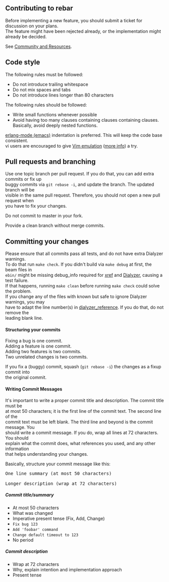 Contributing to rebar
---------------------

Before implementing a new feature, you should submit a ticket for discussion on your plans.  
The feature might have been rejected already, or the implementation might already be decided.

See [Community and Resources](README.md#community-and-resources).

Code style
----------

The following rules must be followed:
 * Do not introduce trailing whitespace
 * Do not mix spaces and tabs
 * Do not introduce lines longer than 80 characters

The following rules should be followed:
 * Write small functions whenever possible
 * Avoid having too many clauses containing clauses containing clauses.  
   Basically, avoid deeply nested functions.

[erlang-mode (emacs)](http://www.erlang.org/doc/man/erlang.el.html)
indentation is preferred. This will keep the code base consistent.  
vi users are encouraged to give [Vim emulation](http://emacswiki.org/emacs/Evil) ([more
info](https://gitorious.org/evil/pages/Home)) a try.

Pull requests and branching
---------------------------

Use one topic branch per pull request. If you do that, you can add extra commits or fix up  
buggy commits via `git rebase -i`, and update the branch. The updated branch will be  
visible in the same pull request. Therefore, you should not open a new pull request when  
you have to fix your changes.

Do not commit to master in your fork.

Provide a clean branch without merge commits.

Committing your changes
-----------------------

Please ensure that all commits pass all tests, and do not have extra Dialyzer warnings.  
To do that run `make check`. If you didn't build via `make debug` at first, the beam files in  
`ebin/` might be missing debug_info required for [xref](http://www.erlang.org/doc/man/xref.html) 
and [Dialyzer](http://www.erlang.org/doc/man/dialyzer.html), causing a test 
failure.  
If that happens, running `make clean` before running `make check` could solve the problem.  
If you change any of the files with known but safe to ignore Dialyzer warnings, you may  
have to adapt the line number(s) in [dialyzer_reference](dialyzer_reference). If you do that, 
do not remove the  
leading blank line.

#### Structuring your commits

Fixing a bug is one commit.  
Adding a feature is one commit.  
Adding two features is two commits.  
Two unrelated changes is two commits.

If you fix a (buggy) commit, squash (`git rebase -i`) the changes as a fixup commit into  
the original commit.

#### Writing Commit Messages

It's important to write a proper commit title and description. The commit title must be  
at most 50 characters; it is the first line of the commit text. The second line of the  
commit text must be left blank. The third line and beyond is the commit message. You  
should write a commit message. If you do, wrap all lines at 72 characters. You should  
explain what the commit does, what references you used, and any other information  
that helps understanding your changes.

Basically, structure your commit message like this:

<pre>
One line summary (at most 50 characters)

Longer description (wrap at 72 characters)
</pre>

##### Commit title/summary

* At most 50 characters
* What was changed
* Imperative present tense (Fix, Add, Change)
 * `Fix bug 123`
 * `Add 'foobar' command`
 * `Change default timeout to 123`
* No period

##### Commit description

* Wrap at 72 characters
* Why, explain intention and implementation approach
* Present tense
